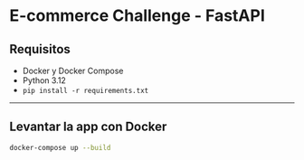 # E-commerce Challenge - FastAPI

## Requisitos

- Docker y Docker Compose
- Python 3.12
- `pip install -r requirements.txt`

---

## Levantar la app con Docker

```bash
docker-compose up --build
